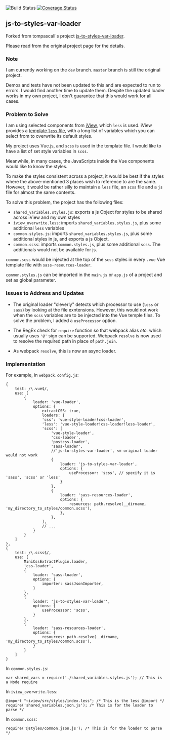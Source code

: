 ![Build Status](https://travis-ci.org/tompascall/js-to-styles-var-loader.svg?branch=master) [![Coverage Status](https://coveralls.io/repos/github/tompascall/js-to-styles-var-loader/badge.svg?branch=master)](https://coveralls.io/github/tompascall/js-to-styles-var-loader?branch=master)

## js-to-styles-var-loader

Forked from tompascall's project [js-to-styles-var-loader](https://github.com/tompascall/js-to-styles-var-loader).

Please read from the original project page for the details.

### Note

I am currently working on the `dev` branch. `master` branch is still the original project.

Demos and tests have not been updated to this and are expected to run to errors. I would find another time to update them. Despite the updated loader works in my own project, I don't guarantee that this would work for all cases.

### Problem to Solve

I am using selected components from [iView](https://www.iviewui.com/docs/guide/start), which `less` is used. iView provides a [template `less` file](https://github.com/iview/iview/blob/2.0/src/styles/custom.less), with a long list of variables which you can select from to overwrite its default styles.

My project uses Vue.js, and `scss` is used in the template file. I would like to have a list of set style variables in `scss`.

Meanwhile, in many cases, the JavaScripts inside the Vue components would like to know the styles.

To make the styles consistent across a project, it would be best if the styles where the above-mentioned 3 places wish to reference to are the same. However, it would be rather silly to maintain a `less` file, an `scss` file and a `js` file for almost the same contents.

To solve this problem, the project has the following files:

- `shared_variables.styles.js`: exports a js Object for styles to be shared across iView and my own styles
- `iview_overwrite.less`: imports `shared_variables.styles.js`, plus some additional `less` variables
- `common.styles.js`: imports `shared_variables.styles.js`, plus some additional styles in js, and exports a js Object.
- `common.scss`: imports `common.styles.js`, plus some additional `scss`. The additionals would not be available for js.

`common.scss` would be injected at the top of the `scss` styles in every `.vue` Vue template file with `sass-resources-loader`.

`common.styles.js` can be imported in the `main.js` or `app.js` of a project and set as global parameter.

### Issues to Address and Updates

- The original loader "cleverly" detects which processor to use (`less` or `sass`) by looking at the file exntensions. However, this would not work when the `scss` variables are to be injected into the Vue temple files. To solve the problem, I added a `useProcessor` option.

- The RegEx check for `require` function so that webpack alias *etc.* which usually uses `'@'` sign can be supported. Webpack `resolve` is now used to resolve the required path in place of `path.join`.

- As webpack `resolve`, this is now an async loader.

### Implementation

For example, in `webpack.config.js`:
```
{
    test: /\.vue$/,
    use: [
        {
            loader: 'vue-loader',
            options: {
                extractCSS: true,
                loaders: {
                'css': 'vue-style-loader!css-loader',
                'less': 'vue-style-loader!css-loader!less-loader',
                'scss': [
                    'vue-style-loader',
                    'css-loader',
                    'postcss-loader',
                    'sass-loader',
                    //'js-to-styles-var-loader', <= original loader would not work
                    {
                        loader: 'js-to-styles-var-loader',
                        options: {
                            useProcessor: 'scss', // specify it is 'sass', 'scss' or 'less'
                        }
                    },
                    {
                        loader: 'sass-resources-loader',
                        options: {
                            resources: path.resolve(__dirname, 'my_directory_to_styles/common.scss'),
                        },
                    },
                ],
                // ...
            }
        }
    ]
},
{
    test: /\.scss$/,
    use: [
        MiniCssExtractPlugin.loader,
        'css-loader',
        {
            loader: 'sass-loader',
            options: {
                importer: sassJsonImporter,
            }
        },
        {
            loader: 'js-to-styles-var-loader', 
            options: {
                useProcessor: 'scss',
            }
        },
        {
            loader: 'sass-resources-loader',
            options: {
                resources: path.resolve(__dirname, 'my_directory_to_styles/common.scss'),
            }
        }
    ]
}
```
 
In `common.styles.js`:
 
```
var shared_vars = require('./shared_variables.styles.js'); // This is a Node require 
```
 
In `iview_overwrite.less`:
 
 ```
@import "~iview/src/styles/index.less"; /* This is the less @import */
require('shared_variables.json.js'); /* This is for the loader to parse */
 ```
 
In `common.scss`:

```
require('@styles/common.json.js'); /* This is for the loader to parse */
```
